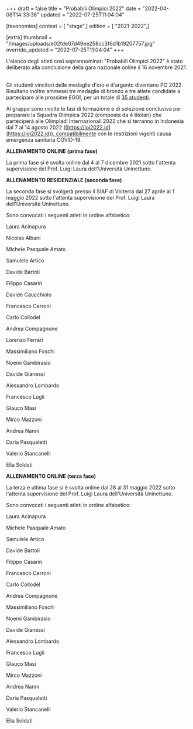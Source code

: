 +++
draft = false
title = "Probabili Olimpici 2022"
date = "2022-04-08T14:33:36"
updated = "2022-07-25T11:04:04"

[taxonomies]
contest = [ "stage",]
edition = [ "2021-2022",]

[extra]
thumbnail = "/images/uploads/e02fde07d49ee258cc3f6d1b19207757.jpg"
override_updated = "2022-07-25T11:04:04"
+++

L'elenco degli atleti così soprannominati "Probabili Olimpici 2022" è stato deliberato alla conclusione della gara nazionale online il 16 novembre 2021.

<br/>Gli studenti vincitori delle medaglie d'oro e d'argento diventano PO 2022. Risultano inoltre ammessi tre medaglie di bronzo e tre atlete candidate a partecipare alle prossime EGOI, per un totale di [35 studenti](/oldsite/209/PO-2022.xlsx).

Al gruppo sono rivolte le fasi di formazione e di selezione conclusiva per preparare la Squadra Olimpica 2022 (composta da 4 titolari) che parteciperà alle Olimpiadi Internazionali 2022 che si terranno in Indonesia dal 7 al 14 agosto 2022 ([https://ioi2022.id](https://ioi2022.id)), compatibilmente con le restrizioni vigenti causa emergenza sanitaria COVID-19.

**ALLENAMENTO ONLINE (prima fase)**

La prima fase si è svolta online dal 4 al 7 dicembre 2021 sotto l'attenta supervisione del Prof. Luigi Laura dell'Università Uninettuno.

**ALLENAMENTO RESIDENZIALE (seconda fase)**

La seconda fase si svolgerà presso il SIAF di Volterra dal 27 aprile al 1 maggio 2022 sotto l'attenta supervisione del Prof. Luigi Laura dell'Università Uninettuno.

Sono convocati i seguenti atleti in ordine alfabetico:

Laura Acinapura

Nicolas Albani

Michele Pasquale Amato

Samulele Artico

Davide Bartoli

Filippo Casarin

Davide Caucchiolo

Francesco Cerroni

Carlo Collodel

Andrea Compagnone

Lorenzo Ferrari

Massimiliano Foschi

Noemi Gambirasio

Davide Gianessi

Alessandro Lombardo

Francesco Lugli

Glauco Masi

Mirco Mazzoni

Andrea Nanni

Daria Pasqualetti

Valerio Stancanelli

Elia Soldati

**ALLENAMENTO ONLINE (terza fase)**

La terza e ultima fase si è svolta online dal 28 al 31 maggio 2022 sotto l'attenta supervisione del Prof. Luigi Laura dell'Università Uninettuno.

Sono convocati i seguenti atleti in ordine alfabetico:

Laura Acinapura

Michele Pasquale Amato

Samulele Artico

Davide Bartoli

Filippo Casarin

Francesco Cerroni

Carlo Collodel

Andrea Compagnone

Massimiliano Foschi

Noemi Gambirasio

Davide Gianessi

Alessandro Lombardo

Francesco Lugli

Glauco Masi

Mirco Mazzoni

Andrea Nanni

Daria Pasqualetti

Valerio Stancanelli

Elia Soldati
